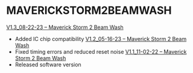 # MAVERICKSTORM2BEAMWASH

[V1.3_08-22-23 – Maverick Storm 2 Beam Wash](https://github.com/Chauvet-Pro/MAVERICKSTORM2BEAMWASH/blob/a41732a7a421663e01fe36dbe0cb0790a46b05ed/firmware/V1.3_08-22-23.zip)
-	Added IC chip compatibility
[V1.2_05-16-23 – Maverick Storm 2 Beam Wash](https://github.com/Chauvet-Pro/MAVERICKSTORM2BEAMWASH/blob/a41732a7a421663e01fe36dbe0cb0790a46b05ed/firmware/V1.2_05-16-23.zip)
-	Fixed timing errors and reduced reset noise
[V1.1_11-02-22 – Maverick Storm 2 Beam Wash](https://github.com/Chauvet-Pro/MAVERICKSTORM2BEAMWASH/blob/a41732a7a421663e01fe36dbe0cb0790a46b05ed/firmware/V1.1_11-02-22.zip)
-	Released software version
